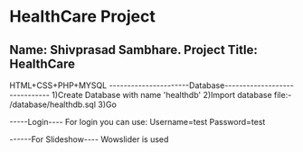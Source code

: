 # HealthCare Project


Name: Shivprasad Sambhare.
Project Title: HealthCare 
------------------------------------------------------------
HTML+CSS+PHP+MYSQL
----------------------Database------------------------------
1)Create Database with name 'healthdb'
2)Import database file:- /database/healthdb.sql
3)Go

 -----Login----
For login you can use: 
Username=test
Password=test

------For Slideshow----
Wowslider is used

